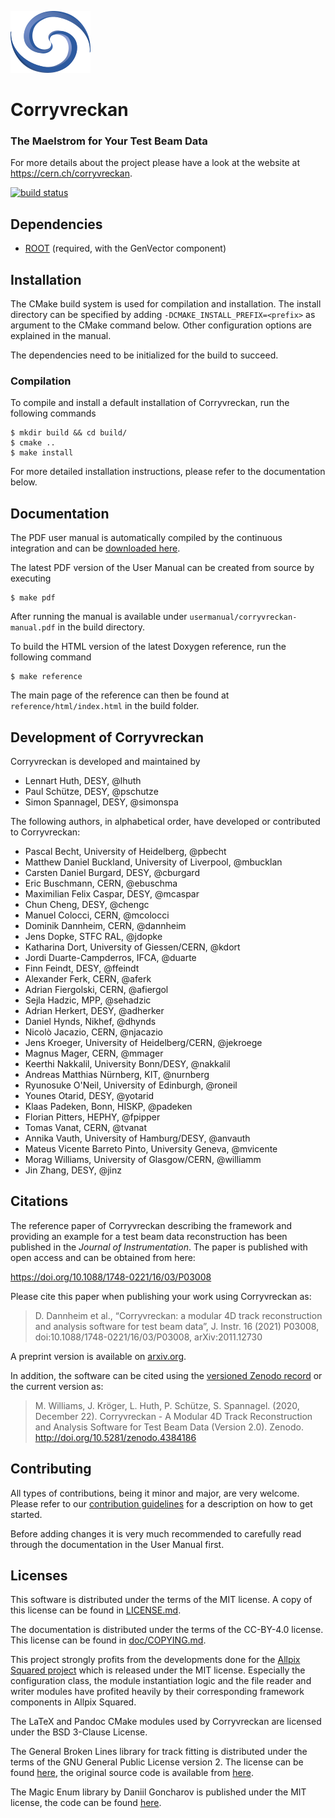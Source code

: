 ![](doc/logo_small.png)

# Corryvreckan
### The Maelstrom for Your Test Beam Data

For more details about the project please have a look at the website at https://cern.ch/corryvreckan.

[![build status](https://gitlab.cern.ch/simonspa/corryvreckan/badges/master/build.svg)](https://gitlab.cern.ch/simonspa/corryvreckan/commits/master)

## Dependencies
* [ROOT](https://root.cern.ch/building-root) (required, with the GenVector component)

## Installation
The CMake build system is used for compilation and installation. The install directory can be specified by adding `-DCMAKE_INSTALL_PREFIX=<prefix>` as argument to the CMake command below. Other configuration options are explained in the manual.

The dependencies need to be initialized for the build to succeed.

### Compilation
To compile and install a default installation of Corryvreckan, run the following commands

```
$ mkdir build && cd build/
$ cmake ..
$ make install
```

For more detailed installation instructions, please refer to the documentation below.

## Documentation
The PDF user manual is automatically compiled by the continuous integration and can be [downloaded here](https://gitlab.cern.ch/corryvreckan/corryvreckan/-/jobs/artifacts/master/raw/public/usermanual/corryvreckan-manual.pdf?job=cmp%3Ausermanual).

The latest PDF version of the User Manual can be created from source by executing
```
$ make pdf
```
After running the manual is available under `usermanual/corryvreckan-manual.pdf` in the build directory.

To build the HTML version of the latest Doxygen reference, run the following command
```
$ make reference
```
The main page of the reference can then be found at `reference/html/index.html` in the build folder.

## Development of Corryvreckan

Corryvreckan is developed and maintained by

* Lennart Huth, DESY, @lhuth
* Paul Schütze, DESY, @pschutze
* Simon Spannagel, DESY, @simonspa

The following authors, in alphabetical order, have developed or contributed to Corryvreckan:

* Pascal Becht, University of Heidelberg, @pbecht
* Matthew Daniel Buckland, University of Liverpool, @mbucklan
* Carsten Daniel Burgard, DESY, @cburgard
* Eric Buschmann, CERN, @ebuschma
* Maximilian Felix Caspar, DESY, @mcaspar
* Chun Cheng, DESY, @chengc
* Manuel Colocci, CERN, @mcolocci
* Dominik Dannheim, CERN, @dannheim
* Jens Dopke, STFC RAL, @jdopke
* Katharina Dort, University of Giessen/CERN, @kdort
* Jordi Duarte-Campderros, IFCA, @duarte
* Finn Feindt, DESY, @ffeindt
* Alexander Ferk, CERN, @aferk
* Adrian Fiergolski, CERN, @afiergol
* Sejla Hadzic, MPP, @sehadzic
* Adrian Herkert, DESY, @adherker
* Daniel Hynds, Nikhef, @dhynds
* Nicolò Jacazio, CERN, @njacazio
* Jens Kroeger, University of Heidelberg/CERN, @jekroege
* Magnus Mager, CERN, @mmager
* Keerthi Nakkalil, University Bonn/DESY, @nakkalil
* Andreas Matthias Nürnberg, KIT, @nurnberg
* Ryunosuke O'Neil, University of Edinburgh, @roneil
* Younes Otarid, DESY, @yotarid
* Klaas Padeken, Bonn, HISKP, @padeken
* Florian Pitters, HEPHY, @fpipper
* Tomas Vanat, CERN, @tvanat
* Annika Vauth, University of Hamburg/DESY, @anvauth
* Mateus Vicente Barreto Pinto, University Geneva, @mvicente
* Morag Williams, University of Glasgow/CERN, @williamm
* Jin Zhang, DESY, @jinz

## Citations
The reference paper of Corryvreckan describing the framework and providing an example for a test beam data reconstruction has been published in the *Journal of Instrumentation*.
The paper is published with open access and can be obtained from here:

https://doi.org/10.1088/1748-0221/16/03/P03008

Please cite this paper when publishing your work using Corryvreckan as:

> D. Dannheim et al., “Corryvreckan: a modular 4D track reconstruction and analysis software for test beam data”, J. Instr. 16 (2021) P03008, doi:10.1088/1748-0221/16/03/P03008, arXiv:2011.12730

A preprint version is available on [arxiv.org](https://arxiv.org/abs/2011.12730).

In addition, the software can be cited using the [versioned Zenodo record](https://doi.org/10.5281/zenodo.4384170) or the current version as:

>  M. Williams, J. Kröger, L. Huth, P. Schütze, S. Spannagel. (2020, December 22). Corryvreckan - A Modular 4D Track Reconstruction and Analysis Software for Test Beam Data
> (Version 2.0). Zenodo. http://doi.org/10.5281/zenodo.4384186

## Contributing
All types of contributions, being it minor and major, are very welcome. Please refer to our [contribution guidelines](CONTRIBUTING.md) for a description on how to get started.

Before adding changes it is very much recommended to carefully read through the documentation in the User Manual first.

## Licenses
This software is distributed under the terms of the MIT license. A copy of this license can be found in [LICENSE.md](LICENSE.md).

The documentation is distributed under the terms of the CC-BY-4.0 license. This license can be found in [doc/COPYING.md](doc/COPYING.md).

This project strongly profits from the developments done for the [Allpix Squared project](https://cern.ch/allpix-squared) which is released under the MIT license. Especially the configuration class, the module instantiation logic and the file reader and writer modules have profited heavily by their corresponding framework components in Allpix Squared.

The LaTeX and Pandoc CMake modules used by Corryvreckan are licensed under the BSD 3-Clause License.

The General Broken Lines library for track fitting is distributed under the terms of the GNU General Public License version 2. The license can be found [here](3rdparty/GeneralBrokenLines/COPYING.LIB), the original source code is available from [here](https://gitlab.desy.de/claus.kleinwort/general-broken-lines/).

The Magic Enum library by Daniil Goncharov is published under the MIT license, the code can be found [here](https://github.com/Neargye/magic_enum).
